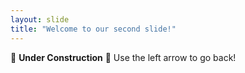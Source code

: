 ```yaml
---
layout: slide
title: "Welcome to our second slide!"
---
```

🚧 **Under Construction** 🚧
Use the left arrow to go back!
